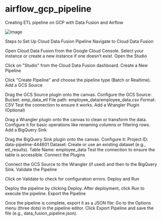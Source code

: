 # airflow_gcp_pipeline
Creating ETL pipeline on GCP with Data Fusion and Airflow




![image](https://github.com/user-attachments/assets/445b8758-48bb-4866-b388-a7232b46a081)

Steps to Set Up Cloud Data Fusion Pipeline
Navigate to Cloud Data Fusion

Open Cloud Data Fusion from the Google Cloud Console.
Select your instance or create a new instance if one doesn’t exist.
Open the Studio

Click on "Studio" from the Cloud Data Fusion dashboard.
Create a New Pipeline

Click "Create Pipeline" and choose the pipeline type (Batch or Realtime).
Add a GCS Source

Drag the GCS Source plugin onto the canvas.
Configure the GCS Source:
Bucket: emp_data_etl
File path: employee_data/employee_data.csv
Format: CSV
Test the connection to ensure it works.
Add a Wrangler Plugin (Optional)

Drag a Wrangler plugin onto the canvas to clean or transform the data.
Configure it for basic operations like renaming columns or filtering rows.
Add a BigQuery Sink

Drag the BigQuery Sink plugin onto the canvas.
Configure it:
Project ID: data-pipeline-444601
Dataset: Create or use an existing dataset (e.g., etl_results).
Table Name: employee_data
Test the connection to ensure the table is accessible.
Connect the Plugins

Connect the GCS Source to the Wrangler (if used) and then to the BigQuery Sink.
Validate the Pipeline

Click on Validate to check for configuration errors.
Deploy and Run

Deploy the pipeline by clicking Deploy.
After deployment, click Run to execute the pipeline.
Export the Pipeline

Once the pipeline is complete, export it as a JSON file:
Go to the Options menu (three dots) in the pipeline editor.
Click Export Pipeline and save the file (e.g., data_fusion_pipeline.json).
